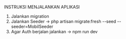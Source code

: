 
INSTRUKSI MENJALANKAN APLIKASI

1. Jalankan migration
2. Jalankan Seeder -> php artisan migrate:fresh --seed --seeder=MobilSeeder
3. Agar Auth berjalan jalankan -> npm run dev